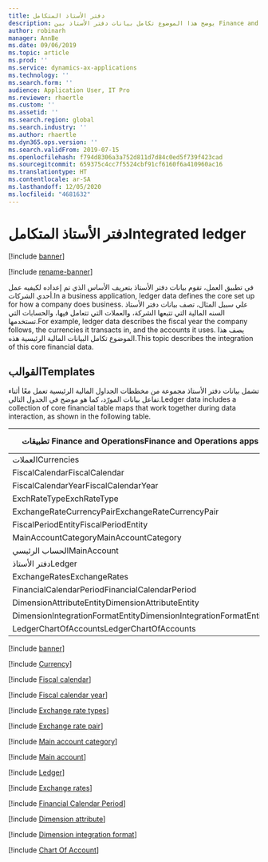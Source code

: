 ```yaml
---
title: دفتر الأستاذ المتكامل
description: يوضح هذا الموضوع تكامل بيانات دفتر الأستاذ بين Finance and Operations وتطبيقات Dynamics 365 الأخرى باستخدام Dataverse.
author: robinarh
manager: AnnBe
ms.date: 09/06/2019
ms.topic: article
ms.prod: ''
ms.service: dynamics-ax-applications
ms.technology: ''
ms.search.form: ''
audience: Application User, IT Pro
ms.reviewer: rhaertle
ms.custom: ''
ms.assetid: ''
ms.search.region: global
ms.search.industry: ''
ms.author: rhaertle
ms.dyn365.ops.version: ''
ms.search.validFrom: 2019-07-15
ms.openlocfilehash: f794d8306a3a752d811d7d84c0ed5f739f423cad
ms.sourcegitcommit: 659375c4cc7f5524cbf91cf6160f6a410960ac16
ms.translationtype: HT
ms.contentlocale: ar-SA
ms.lasthandoff: 12/05/2020
ms.locfileid: "4681632"
---
```

# <a name="integrated-ledger"></a><span data-ttu-id="672d0-103">دفتر الأستاذ المتكامل</span><span class="sxs-lookup"><span data-stu-id="672d0-103">Integrated ledger</span></span>

[!include [banner](../../includes/banner.md)]

[!include [rename-banner](~/includes/cc-data-platform-banner.md)]



<span data-ttu-id="672d0-104">في تطبيق العمل، تقوم بيانات دفتر الأستاذ بتعريف الأساس الذي تم إعداده لكيفيه عمل أحدي الشركات.</span><span class="sxs-lookup"><span data-stu-id="672d0-104">In a business application, ledger data defines the core set up for how a company does business.</span></span> <span data-ttu-id="672d0-105">علي سبيل المثال، تصف بيانات دفتر الأستاذ السنه المالية التي تتبعها الشركة، والعملات التي تتعامل فيها، والحسابات التي تستخدمها.</span><span class="sxs-lookup"><span data-stu-id="672d0-105">For example, ledger data describes the fiscal year the company follows, the currencies it transacts in, and the accounts it uses.</span></span> <span data-ttu-id="672d0-106">يصف هذا الموضوع تكامل البيانات المالية الرئيسية هذه.</span><span class="sxs-lookup"><span data-stu-id="672d0-106">This topic describes the integration of this core financial data.</span></span>

## <a name="templates"></a><span data-ttu-id="672d0-107">القوالب</span><span class="sxs-lookup"><span data-stu-id="672d0-107">Templates</span></span>

<span data-ttu-id="672d0-108">تشمل بيانات دفتر الأستاذ مجموعة من مخططات الجداول المالية الرئيسية تعمل معًا أثناء تفاعل بيانات المورّد، كما هو موضح في الجدول التالي.</span><span class="sxs-lookup"><span data-stu-id="672d0-108">Ledger data includes a collection of core financial table maps that work together during data interaction, as shown in the following table.</span></span>

<span data-ttu-id="672d0-109">تطبيقات Finance and Operations</span><span class="sxs-lookup"><span data-stu-id="672d0-109">Finance and Operations apps</span></span>      | <span data-ttu-id="672d0-110">تطبيق المستند إلى نموذج في Dynamics 365</span><span class="sxs-lookup"><span data-stu-id="672d0-110">Model-driven app in Dynamics 365</span></span> | <span data-ttu-id="672d0-111">‏‏الوصف</span><span class="sxs-lookup"><span data-stu-id="672d0-111">Description</span></span>
---------------------------------|----------------------------------|------------
<span data-ttu-id="672d0-112">العملات</span><span class="sxs-lookup"><span data-stu-id="672d0-112">Currencies</span></span>                       | <span data-ttu-id="672d0-113">transactioncurrencies</span><span class="sxs-lookup"><span data-stu-id="672d0-113">transactioncurrencies</span></span>            |
<span data-ttu-id="672d0-114">FiscalCalendar</span><span class="sxs-lookup"><span data-stu-id="672d0-114">FiscalCalendar</span></span>                   | <span data-ttu-id="672d0-115">msdyn\_fiscalcalendars</span><span class="sxs-lookup"><span data-stu-id="672d0-115">msdyn\_fiscalcalendars</span></span>        |
<span data-ttu-id="672d0-116">FiscalCalendarYear</span><span class="sxs-lookup"><span data-stu-id="672d0-116">FiscalCalendarYear</span></span>               | <span data-ttu-id="672d0-117">msdyn\_fiscalcalendaryears</span><span class="sxs-lookup"><span data-stu-id="672d0-117">msdyn\_fiscalcalendaryears</span></span>        |
<span data-ttu-id="672d0-118">ExchRateType</span><span class="sxs-lookup"><span data-stu-id="672d0-118">ExchRateType</span></span>                     | <span data-ttu-id="672d0-119">msdyn\_exchangeratetypes</span><span class="sxs-lookup"><span data-stu-id="672d0-119">msdyn\_exchangeratetypes</span></span>        |
<span data-ttu-id="672d0-120">ExchangeRateCurrencyPair</span><span class="sxs-lookup"><span data-stu-id="672d0-120">ExchangeRateCurrencyPair</span></span>         | <span data-ttu-id="672d0-121">msdyn\_currencyexchangeratepairs</span><span class="sxs-lookup"><span data-stu-id="672d0-121">msdyn\_currencyexchangeratepairs</span></span>        |
<span data-ttu-id="672d0-122">FiscalPeriodEntity</span><span class="sxs-lookup"><span data-stu-id="672d0-122">FiscalPeriodEntity</span></span>               | <span data-ttu-id="672d0-123">msdyn\_fiscalcalendarperiods</span><span class="sxs-lookup"><span data-stu-id="672d0-123">msdyn\_fiscalcalendarperiods</span></span>        |
<span data-ttu-id="672d0-124">MainAccountCategory</span><span class="sxs-lookup"><span data-stu-id="672d0-124">MainAccountCategory</span></span>              | <span data-ttu-id="672d0-125">msdyn\_mainaccountcategory</span><span class="sxs-lookup"><span data-stu-id="672d0-125">msdyn\_mainaccountcategory</span></span>        |
<span data-ttu-id="672d0-126">الحساب الرئيسي</span><span class="sxs-lookup"><span data-stu-id="672d0-126">MainAccount</span></span>                      | <span data-ttu-id="672d0-127">msdyn\_mainaccounts</span><span class="sxs-lookup"><span data-stu-id="672d0-127">msdyn\_mainaccounts</span></span>        |
<span data-ttu-id="672d0-128">دفتر الأستاذ</span><span class="sxs-lookup"><span data-stu-id="672d0-128">Ledger</span></span>                           | <span data-ttu-id="672d0-129">msdyn\_ledgers</span><span class="sxs-lookup"><span data-stu-id="672d0-129">msdyn\_ledgers</span></span>        |
<span data-ttu-id="672d0-130">ExchangeRates</span><span class="sxs-lookup"><span data-stu-id="672d0-130">ExchangeRates</span></span>                    | <span data-ttu-id="672d0-131">msdyn\_currencyexchangerates</span><span class="sxs-lookup"><span data-stu-id="672d0-131">msdyn\_currencyexchangerates</span></span>        |
<span data-ttu-id="672d0-132">FinancialCalendarPeriod</span><span class="sxs-lookup"><span data-stu-id="672d0-132">FinancialCalendarPeriod</span></span>          | <span data-ttu-id="672d0-133">msdyn\_fiscalcalendarperiods</span><span class="sxs-lookup"><span data-stu-id="672d0-133">msdyn\_fiscalcalendarperiods</span></span>        |
<span data-ttu-id="672d0-134">DimensionAttributeEntity</span><span class="sxs-lookup"><span data-stu-id="672d0-134">DimensionAttributeEntity</span></span>         | <span data-ttu-id="672d0-135">msdyn\_dimensionattributes</span><span class="sxs-lookup"><span data-stu-id="672d0-135">msdyn\_dimensionattributes</span></span>        |
<span data-ttu-id="672d0-136">DimensionIntegrationFormatEntity</span><span class="sxs-lookup"><span data-stu-id="672d0-136">DimensionIntegrationFormatEntity</span></span> | <span data-ttu-id="672d0-137">msdyn\_financialdimensionformats</span><span class="sxs-lookup"><span data-stu-id="672d0-137">msdyn\_financialdimensionformats</span></span>        |
<span data-ttu-id="672d0-138">LedgerChartOfAccounts</span><span class="sxs-lookup"><span data-stu-id="672d0-138">LedgerChartOfAccounts</span></span>            | <span data-ttu-id="672d0-139">msdyn\_chartofaccounts</span><span class="sxs-lookup"><span data-stu-id="672d0-139">msdyn\_chartofaccounts</span></span>        |


[!include [banner](../../includes/dual-write-symbols.md)]

[!include [Currency](includes/Currencies-transactioncurrencies.md)]

[!include [Fiscal calendar](includes/FiscalCalendar-msdyn-fiscalcalendars.md)]

[!include [Fiscal calendar year](includes/FiscalCalendarYear-msdyn-fiscalcalendaryears.md)]

[!include [Exchange rate types](includes/ExchRateType-msdyn-exchangeratetypes.md)]

[!include [Exchange rate pair](includes/ExchangeRateCurrencyPair-msdyn-currencyexchangeratepairs.md)]

[!include [Main account category](includes/MainAccountCategory-msdyn-mainaccountcategory.md)]

[!include [Main account](includes/MainAccount-msdyn-mainaccounts.md)]

[!include [Ledger](includes/Ledger-msdyn-ledgers.md)]

[!include [Exchange rates](includes/ExchangeRates-msdyn-currencyexchangerates.md)]

[!include [Financial Calendar Period](includes/FiscalPeriodEntity-msdyn-fiscalcalendarperiods.md)]

[!include [Dimension attribute](includes/DimensionAttributeEntity-msdyn-dimensionattributes.md)]

[!include [Dimension integration format](includes/DimensionIntegrationFormatEntity-msdyn-financialdimensionformats.md)]

[!include [Chart Of Account](includes/LedgerChartOfAccounts-msdyn-chartofaccounts.md)]




